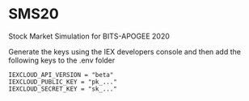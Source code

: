 # SMS20

Stock Market Simulation for BITS-APOGEE 2020

Generate the keys using the IEX developers console and then add the following keys to the .env folder

```
IEXCLOUD_API_VERSION = "beta"
IEXCLOUD_PUBLIC_KEY = "pk_..."
IEXCLOUD_SECRET_KEY = "sk_..."
```
